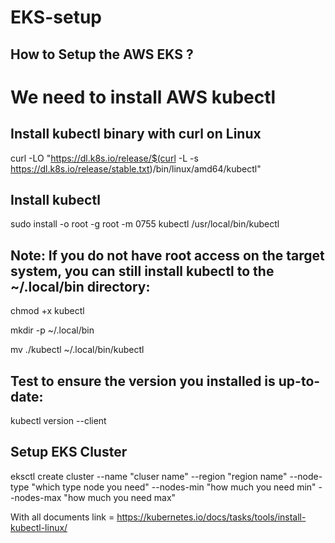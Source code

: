 # EKS-setup


## How to Setup the AWS EKS ?

# We need to install AWS kubectl 

## Install kubectl binary with curl on Linux             
               
 curl -LO "https://dl.k8s.io/release/$(curl -L -s https://dl.k8s.io/release/stable.txt)/bin/linux/amd64/kubectl"
          
 ## Install kubectl   

 sudo install -o root -g root -m 0755 kubectl /usr/local/bin/kubectl   

 ## Note: If you do not have root access on the target system, you can still install kubectl to the ~/.local/bin directory:
      
 chmod +x kubectl 
     
mkdir -p ~/.local/bin      

mv ./kubectl ~/.local/bin/kubectl     


 ## Test to ensure the version you installed is up-to-date:

kubectl version --client
 


##  Setup EKS Cluster
 eksctl create cluster --name "cluser name" --region "region name" --node-type "which type node you need" --nodes-min "how much you need min" --nodes-max "how  much you need max"



  With all documents link = https://kubernetes.io/docs/tasks/tools/install-kubectl-linux/
